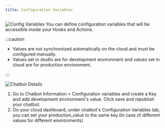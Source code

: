 ```yaml
---
title: Configuration Variables
---
```

![Config Variables](/img/docs/chatbot_config.png)
You can define configuration variables that will be accessible inside your Hooks and Actions. 

:::caution

- Values are not synchronized automatically on the cloud and must be configured manually.
- Values set in studio are for development environment and values set in cloud are for production environment.

:::

![Chatbot Details](/img/docs/chatbot_config_steps.png)

1. Go to Chatbot Information > Configuration variables and create a Key and add development environment's value. Click save and republish your chatbot.
2. On your cloud dashboard, under chatbot's Configuration Variables tab, you can set your production_value to the same key.(In case of different values for different environments)

